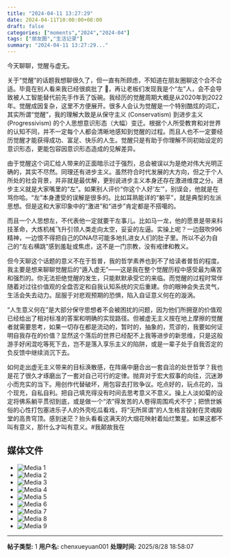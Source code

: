 ```yaml
---
title: "2024-04-11 13:27:29"
date: 2024-04-11T10:00:00+08:00
draft: false
categories: ["moments","2024","2024-04"]
tags: ["朋友圈","生活记录"]
summary: "2024-04-11 13:27:29..."
---
```


今天聊聊，觉醒与虚无。

关于“觉醒”的话题我想聊很久了，但一直有所顾虑，不知道在朋友圈聊这个合不合适。毕竟在别人看来我已经很疯批了 🤡，再让老板们发现我是个“左”人，会不会导致被人工智能替代前先手作丢了饭碗。
​
我经历的觉醒周期大概是从2020年到2022年。觉醒成因复杂，这里不方便展开。很多人会认为觉醒是一个特别酷炫的词汇，其实所谓“觉醒”，我的理解​大致是从保守主义 (Conservatism) 到进步主义 (Progressivism) 的个人思想意识形态（大幅）变迁。根据个人所受教育和对世界的认知不同，并不一定每个人都会清晰地感知到觉醒的过程。而且人也不一定要经历觉醒才能获得成功、富足、快乐的人生。觉醒只是有助于你理解不同初始设定的意识形态，更能包容因意识形态造成的见解差异。

由于觉醒这个词汇给人带来的正面暗示过于强烈，总会被误以为是绝对伟大光明正确的，其实不尽然。同理还有进步主义。虽然符合时代发展的大方向，但之于个人所处的社会背景，并非就是最优解，更别说进步主义本身还存在激进维度之分。进步主义就是大家嘴里的“左”。如果别人评价“你这个人好‘左’”，别误会，他就是在骂你哈。“左”本身遭受的误解是很多的。比如耳熟能详的“躺平”，就是典型的左派思想。但是这和大家印象中的“激进”和“进步”肯定都是不搭噶的。

而且一个人思想左，不代表他一定就要干左事儿。比如马一龙，他的愿景是带来科技革命，大炼机械飞升引领人类走向太空，妥妥的左逼。实操上呢？一边鼓吹996精神，一边恨不得把自己的DNA尽可能多地扎进女人们的肚子里。所以不必为自己的“左右横跳”感到羞耻或焦虑，这不是一门宗教，没有戒律和教义。

但​今天聊这个话题的意义不在于哲普，我的哲学素养也到不了给读者普哲的程度。我主要是想来聊聊觉醒后的“遁入虚无”——这是我在整个觉醒历程中感受最为痛苦和强烈的。你无法拒绝觉醒的发生，只能默默承受它的来临。而觉醒的过程时常伴随着对过往价值观的全盘否定和自我认知系统的灾后重建。你的眼神会失去灵气，生活会失去动力。屈服于对悲观预期的恐惧，陷入自证意义何在的漩涡。

“人生意义何在”是大部分保守思想者不会被困扰的问题，因为他们所拥趸的价值观已经给出了相对标准的答案和明确的实现路径。但被虚无主义按在地上摩擦的觉醒者就需要思考，如果一切存在都是流动的，暂时的，抽象的，荒谬的，我要如何证明自我存在的价值？显然这个落后的世界已经配不上我等进步的新思维，只是这般游手好闲混吃等死下去，岂不是落入享乐主义的陷阱，或是一辈子处于自我否定的负反馈中继续消沉下去。

如何走出虚无主义带来的目标涣散感，在阵痛中磨合出一套自洽的处世哲学？我也是花了很久才琢磨出了一套对自己可行的定律。抛弃对于宏大叙事的向往，沉迷渺小而充实的当下。用创作代替破坏，用包容去打败争议。吃点好的，玩点花的，当个现充，自私自利。把自己填充得没有时间去思考意义不意义。操上人淡如菊的设定将佛系躺平贯彻到底，或是做一个“浓”得发苦的人卷得周围鸡犬不宁；把愤世嫉俗的心性打包塞进乐子人的外壳吃瓜看戏，将“无所屌谓”的人生格言投射在灵魂殿堂的高贵穹顶。感到迷茫？抬头看看这满天的大烟花映射着灿烂繁星。如果这都不叫有意义，那什么才叫有意义。
​
​#我颠故我在

## 媒体文件

- ![Media 1](/Moments/photos/2024-04-11/202404111327290.jpg)
- ![Media 2](/Moments/photos/2024-04-11/202404111327291.jpg)
- ![Media 3](/Moments/photos/2024-04-11/202404111327292.jpg)
- ![Media 4](/Moments/photos/2024-04-11/202404111327293.jpg)
- ![Media 5](/Moments/photos/2024-04-11/202404111327294.jpg)
- ![Media 6](/Moments/photos/2024-04-11/202404111327295.jpg)
- ![Media 7](/Moments/photos/2024-04-11/202404111327296.jpg)
- ![Media 8](/Moments/photos/2024-04-11/202404111327297.jpg)
- ![Media 9](/Moments/photos/2024-04-11/202404111327298.jpg)

---

**帖子类型:** 1
**用户名:** chenxueyuan001
**处理时间:** 2025/8/28 18:58:07